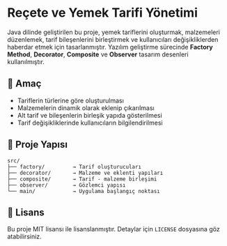 
# Reçete ve Yemek Tarifi Yönetimi

Java dilinde geliştirilen bu proje, yemek tariflerini oluşturmak, malzemeleri düzenlemek, tarif bileşenlerini birleştirmek ve kullanıcıları değişikliklerden haberdar etmek için tasarlanmıştır. Yazılım geliştirme sürecinde **Factory Method**, **Decorator**, **Composite** ve **Observer** tasarım desenleri kullanılmıştır.

## 🎯 Amaç

- Tariflerin türlerine göre oluşturulması
- Malzemelerin dinamik olarak eklenip çıkarılması
- Alt tarif ve bileşenlerin birleşik yapıda gösterilmesi
- Tarif değişikliklerinde kullanıcıların bilgilendirilmesi



## 📂 Proje Yapısı

```
src/
├── factory/         → Tarif oluşturucuları
├── decorator/       → Malzeme ve eklenti yapıları
├── composite/       → Tarif - malzeme birleşimi
├── observer/        → Gözlemci yapısı
└── main/            → Uygulama başlangıç noktası
```



## 📄 Lisans

Bu proje MIT lisansı ile lisanslanmıştır. Detaylar için `LICENSE` dosyasına göz atabilirsiniz.
